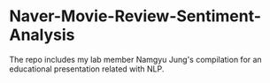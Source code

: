 # Naver-Movie-Review-Sentiment-Analysis
The repo includes my lab member Namgyu Jung's compilation for an educational presentation related with NLP. 
